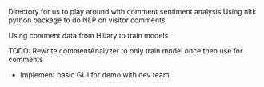 Directory for us to play around with comment sentiment analysis
Using nltk python package to do NLP on visitor comments

Using comment data from Hillary to train models

TODO: Rewrite commentAnalyzer to only train model once then use for comments
- Implement basic GUI for demo with dev team
